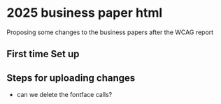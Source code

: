 # 2025 business paper html
Proposing some changes to the business papers after the WCAG report

## First time Set up

## Steps for uploading changes
* can we delete the fontface calls?

